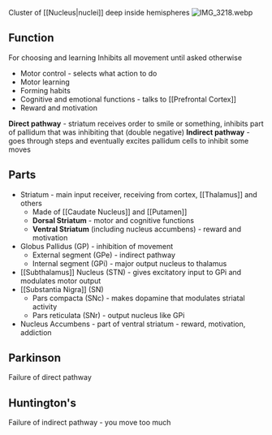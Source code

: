 Cluster of [[Nucleus|nuclei]] deep inside hemispheres
![IMG_3218.webp](img_3218.webp)

## Function

For choosing and learning
Inhibits all movement until asked otherwise

* Motor control - selects what action to do
* Motor learning
* Forming habits
* Cognitive and emotional functions - talks to [[Prefrontal Cortex]]
* Reward and motivation

**Direct pathway** - striatum receives order to smile or something, inhibits part of pallidum that was inhibiting that (double negative)
**Indirect pathway** - goes through steps and eventually excites pallidum cells to inhibit some moves

## Parts

* Striatum - main input receiver, receiving from cortex, [[Thalamus]] and others
  * Made of [[Caudate Nucleus]] and [[Putamen]]
  * **Dorsal Striatum** - motor and cognitive functions
  * **Ventral Striatum** (including nucleus accumbens) - reward and motivation
* Globus Pallidus (GP) - inhibition of movement
  * External segment (GPe) - indirect pathway
  * Internal segment (GPi) - major output nucleus to thalamus
* [[Subthalamus]] Nucleus (STN) - gives excitatory input to GPi and modulates motor output
* [[Substantia Nigra]] (SN)
  * Pars compacta (SNc) - makes dopamine that modulates striatal activity
  * Pars reticulata (SNr) - output nucleus like GPi
* Nucleus Accumbens - part of ventral striatum - reward, motivation, addiction

## Parkinson

Failure of direct pathway

## Huntington's

Failure of indirect pathway - you move too much
